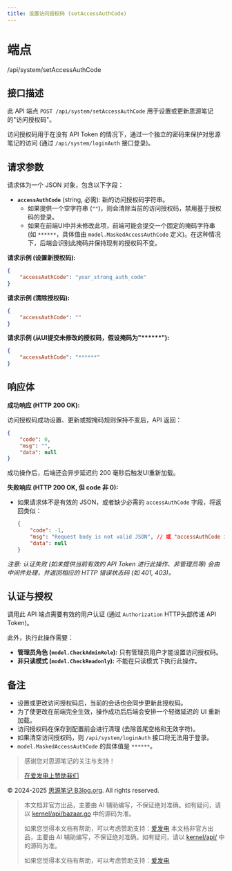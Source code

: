 ```yaml
---
title: 设置访问授权码 (setAccessAuthCode)
---
```

# 端点

/api/system/setAccessAuthCode

## 接口描述

此 API 端点 `POST /api/system/setAccessAuthCode` 用于设置或更新思源笔记的"访问授权码"。

访问授权码用于在没有 API Token 的情况下，通过一个独立的密码来保护对思源笔记的访问 (通过 `/api/system/loginAuth` 接口登录)。

## 请求参数

请求体为一个 JSON 对象，包含以下字段：

-   **`accessAuthCode`** (string, 必需): 新的访问授权码字符串。
    -   如果提供一个空字符串 (`""`)，则会清除当前的访问授权码，禁用基于授权码的登录。
    -   如果在前端UI中并未修改此项，前端可能会提交一个固定的掩码字符串 (如 `******`，具体值由 `model.MaskedAccessAuthCode` 定义)。在这种情况下，后端会识别此掩码并保持现有的授权码不变。

**请求示例 (设置新授权码):**

```json
{
    "accessAuthCode": "your_strong_auth_code"
}
```

**请求示例 (清除授权码):**

```json
{
    "accessAuthCode": ""
}
```

**请求示例 (从UI提交未修改的授权码，假设掩码为"\*\*\*\*\*\*"):**

```json
{
    "accessAuthCode": "******"
}
```

## 响应体

**成功响应 (HTTP 200 OK):**

访问授权码成功设置、更新或按掩码规则保持不变后，API 返回：

```json
{
    "code": 0,
    "msg": "",
    "data": null
}
```

成功操作后，后端还会异步延迟约 200 毫秒后触发UI重新加载。

**失败响应 (HTTP 200 OK, 但 code 非 0):**

-   如果请求体不是有效的 JSON，或者缺少必需的 `accessAuthCode` 字段，将返回类似：
    
    ```json
    {
        "code": -1,
        "msg": "Request body is not valid JSON", // 或 "accessAuthCode is missing"
        "data": null
    }
    ```
    

_注意: 认证失败 (如未提供当前有效的 API Token 进行此操作、非管理员等) 会由中间件处理，并返回相应的 HTTP 错误状态码 (如 401, 403)。_

## 认证与授权

调用此 API 端点需要有效的用户认证 (通过 `Authorization` HTTP头部传递 API Token)。

此外，执行此操作需要：

-   **管理员角色 (`model.CheckAdminRole`):** 只有管理员用户才能设置访问授权码。
-   **非只读模式 (`model.CheckReadonly`):** 不能在只读模式下执行此操作。

## 备注

-   设置或更改访问授权码后，当前的会话也会同步更新此授权码。
-   为了使更改在前端完全生效，操作成功后后端会安排一个轻微延迟的 UI 重新加载。
-   访问授权码在保存到配置前会进行清理 (去除首尾空格和无效字符)。
-   如果清空访问授权码，则 `/api/system/loginAuth` 接口将无法用于登录。
-   `model.MaskedAccessAuthCode` 的具体值是 `******`。

> 感谢您对思源笔记的关注与支持！
> 
> [在爱发电上赞助我们](https://afdian.com/a/leolee9086?tab=feed)

© 2024-2025 [思源笔记 B3log.org](https://b3log.org/siyuan). All rights reserved.
> 本文档非官方出品，主要由 AI 辅助编写，不保证绝对准确。如有疑问，请以 [kernel/api/bazaar.go](https://github.com/siyuan-note/siyuan/blob/master/kernel/api/bazaar.go) 中的源码为准。
> 
> 如果您觉得本文档有帮助，可以考虑赞助支持：[爱发电](https://afdian.com/a/leolee9086?tab=feed)
> 本文档非官方出品，主要由 AI 辅助编写，不保证绝对准确。如有疑问，请以 [kernel/api/](https://github.com/siyuan-note/siyuan/blob/master/kernel/api/) 中的源码为准。
> 
> 如果您觉得本文档有帮助，可以考虑赞助支持：[爱发电](https://afdian.com/a/leolee9086?tab=feed)
